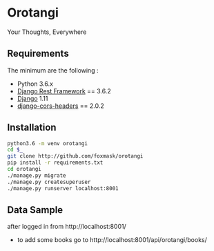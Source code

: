 Orotangi
========

Your Thoughts, Everywhere 


Requirements
------------

The minimum are the following :

* Python 3.6.x
* [Django Rest Framework](http://www.django-rest-framework.org/) == 3.6.2
* [Django](https://www.djangoproject.com/) 1.11
* [django-cors-headers](https://pypi.python.org/pypi/django-cors-headers) == 2.0.2



Installation
------------

```bash
python3.6 -m venv orotangi
cd $_
git clone http://github.com/foxmask/orotangi
pip install -r requirements.txt
cd orotangi
./manage.py migrate
./manage.py createsuperuser
./manage.py runserver localhost:8001
```

Data Sample
-----------

after logged in from http://localhost:8001/

* to add some books go to http://localhost:8001/api/orotangi/books/

